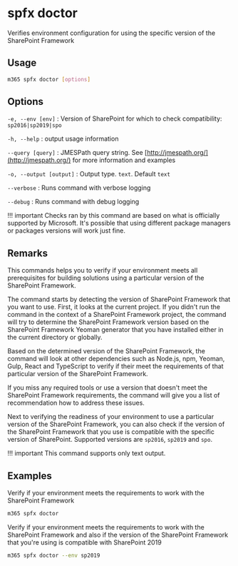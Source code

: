 # spfx doctor

Verifies environment configuration for using the specific version of the SharePoint Framework

## Usage

```sh
m365 spfx doctor [options]
```

## Options

`-e, --env [env]`
: Version of SharePoint for which to check compatibility: `sp2016|sp2019|spo`

`-h, --help`
: output usage information

`--query [query]`
: JMESPath query string. See [http://jmespath.org/](http://jmespath.org/) for more information and examples

`-o, --output [output]`
: Output type. `text`. Default `text`

`--verbose`
: Runs command with verbose logging

`--debug`
: Runs command with debug logging

!!! important
    Checks ran by this command are based on what is officially supported by Microsoft. It's possible that using different package managers or packages versions will work just fine.

## Remarks

This commands helps you to verify if your environment meets all prerequisites for building solutions using a particular version of the SharePoint Framework.

The command starts by detecting the version of SharePoint Framework that you want to use. First, it looks at the current project. If you didn't run the command in the context of a SharePoint Framework project, the command will try to determine the SharePoint Framework version based on the SharePoint Framework Yeoman generator that you have installed either in the current directory or globally.

Based on the determined version of the SharePoint Framework, the command will look at other dependencies such as Node.js, npm, Yeoman, Gulp, React and TypeScript to verify if their meet the requirements of that particular version of the SharePoint Framework.

If you miss any required tools or use a version that doesn't meet the SharePoint Framework requirements, the command will give you a list of recommendation how to address these issues.

Next to verifying the readiness of your environment to use a particular version of the SharePoint Framework, you can also check if the version of the SharePoint Framework that you use is compatible with the specific version of SharePoint. Supported versions are `sp2016`, `sp2019` and `spo`.

!!! important
    This command supports only text output.

## Examples

Verify if your environment meets the requirements to work with the SharePoint Framework

```sh
m365 spfx doctor
```

Verify if your environment meets the requirements to work with the SharePoint Framework and also if the version of the SharePoint Framework that you're using is compatible with SharePoint 2019

```sh
m365 spfx doctor --env sp2019
```
